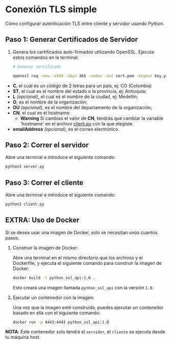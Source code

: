 # Conexión TLS simple

Cómo configurar autenticación TLS entre cliente y servidor usando Python.

## Paso 1: Generar Certificados de Servidor

1. Genera los certificados auto-firmados utilizando OpenSSL. Ejecuta estos comandos en la terminal:
   
   ```bash
   # Generar certificado

   openssl req -new -x509 -days 365 -nodes -out cert.pem -keyout key.pem -subj "/C=CO/ST=Antioquia/L=Medellin/O=IUE/OU=Hackeo_etico/CN=cflarios/emailAddress=cflarios@correo.iue.edu.co"
   ```


- **C**, el cual es un código de 2 letras para un país, ej: CO (Colombia)
- **ST**, el cual es el nombre del estado o la provincia, ej: Antioquia;
- **L** *(opcional)*, el cual es el nombre de la ciudad, ej: Medellin;
- **O**, es el nombre de la organización;
- **OU** *(opcional)*, es el nombre del departamento de la organización;
- **CN**, el cual es el hostname:
  - **Warning** Si cambias el valor de **CN**, tendrás que cambiar la variable 'hostname' en el archivo [client.py](client.py) con la que elegiste.
- **emailAddress** *(opcional)*, es el correo electrónico.

## Paso 2: Correr el servidor

Abre una terminal e introduce el siguiente comando:

```bash
python3 server.py
```

## Paso 3: Correr el cliente

Abre una terminal e introduce el siguiente comando:

```bash
python3 client.py
```

## EXTRA: Uso de Docker

Si se desea usar una imagen de Docker, solo se necesitan unos cuantos pasos.

1. Construir la imagen de Docker:

    Abre una terminal en el mismo directorio que los archivos y el Dockerfile, y ejecuta el siguiente comando para construir la imagen de Docker:

    ```bash
    docker build -t python_ssl_api:1.0 .
    ```

    Esto creará una imagen llamada `python_ssl_api` con la versión `1.0`.

2. Ejecutar un contenedor con la imagen:

    Una vez que la imagen esté construida, puedes ejecutar un contenedor basado en ella con el siguiente comando:

    ```bash
    docker run -p 4443:4443 python_ssl_api:1.0   
    ```

**NOTA**: Este contenedor solo tendrá el `servidor`, el `cliente` se ejecuta desde tu máquina host.